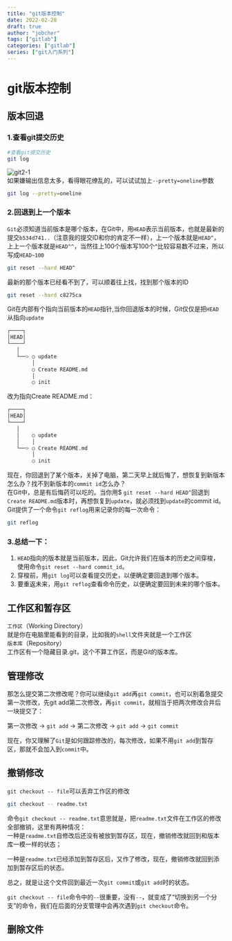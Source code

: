 ```yaml
---
title: "git版本控制"
date: 2022-02-28
draft: true
author: "jobcher"
tags: ["gitlab"]
categories: ["gitlab"]
series: ["git入门系列"]
---
```


# git版本控制

## 版本回退
### 1.查看git提交历史
```sh
#查看git提交历史
git log
```
![git2-1](/images/git2-1.png)  
如果嫌输出信息太多，看得眼花缭乱的，可以试试加上`--pretty=oneline`参数  
```sh
git log --pretty=oneline
```
### 2.回退到上一个版本
`Git`必须知道当前版本是哪个版本，在Git中，用`HEAD`表示当前版本，也就是最新的提交`b534d741..`（注意我的提交ID和你的肯定不一样），上一个版本就是`HEAD^`，上上一个版本就是`HEAD^^`，当然往上100个版本写100个^比较容易数不过来，所以写成`HEAD~100`
```sh
git reset --hard HEAD^
```

最新的那个版本已经看不到了，可以顺着往上找，找到那个版本的ID  
```sh
git reset --hard c8275ca
```
Git在内部有个指向当前版本的`HEAD`指针,当你回退版本的时候，Git仅仅是把`HEAD`从指向`update`  
```sh
┌────┐
│HEAD│
└────┘
   │
   └──> ○ update
        │
        ○ Create README.md
        │
        ○ init
```
改为指向Create README.md：
```sh
┌────┐
│HEAD│
└────┘
   │
   │    ○ update
   │    │
   └──> ○ Create README.md
        │
        ○ init
```
现在，你回退到了某个版本，关掉了电脑，第二天早上就后悔了，想恢复到新版本怎么办？找不到新版本的`commit id`怎么办？  
在Git中，总是有后悔药可以吃的。当你用$ `git reset --hard HEAD^`回退到`Create README.md`版本时，再想恢复到`update`，就必须找到`update`的commit id。Git提供了一个命令`git reflog`用来记录你的每一次命令：
```sh
git reflog
```
### 3.总结一下：
1. `HEAD`指向的版本就是当前版本，因此，Git允许我们在版本的历史之间穿梭，使用命令`git reset --hard commit_id`。  
2. 穿梭前，用`git log`可以查看提交历史，以便确定要回退到哪个版本。  
3. 要重返未来，用`git reflog`查看命令历史，以便确定要回到未来的哪个版本。  
## 工作区和暂存区
`工作区`（Working Directory）  
就是你在电脑里能看到的目录，比如我的`shell`文件夹就是一个工作区  
`版本库`（Repository）  
工作区有一个隐藏目录.git，这个不算工作区，而是Git的版本库。  
## 管理修改
那怎么提交第二次修改呢？你可以继续`git add`再`git commit`，也可以别着急提交第一次修改，先git add第二次修改，再`git commit`，就相当于把两次修改合并后一块提交了：  
  
第一次修改 -> `git add` -> 第二次修改 -> `git add` -> `git commit `
  
现在，你又理解了`Git`是如何跟踪修改的，每次修改，如果不用`git add`到暂存区，那就不会加入到`commit`中。  
## 撤销修改
`git checkout -- file`可以丢弃工作区的修改  
```sh
git checkout -- readme.txt
```
命令`git checkout -- readme.txt`意思就是，把`readme.txt`文件在工作区的修改全部撤销，这里有两种情况：  
一种是`readme.txt`自修改后还没有被放到暂存区，现在，撤销修改就回到和版本库一模一样的状态；  
  
一种是`readme.txt`已经添加到暂存区后，又作了修改，现在，撤销修改就回到添加到暂存区后的状态。  
  
总之，就是让这个文件回到最近一次`git commit`或`git add`时的状态。 
   
`git checkout -- file`命令中的`--`很重要，没有`--`，就变成了“切换到另一个分支”的命令，我们在后面的分支管理中会再次遇到`git checkout`命令。
## 删除文件
